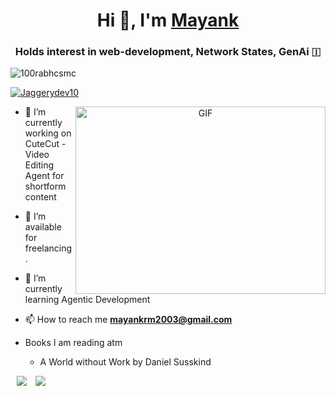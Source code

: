 <h1 align="center">Hi 👋, I'm <a href="" target="blank">
Mayank</a></h1>
<h3 align="center">Holds interest in web-development, Network States, GenAi &#127470</h3>

<p align="left"> <img src="https://komarev.com/ghpvc/?username=Memomer&label=Profile%20views&color=0e75b6&style=flat" alt="100rabhcsmc" /> </p>

<p align="left"> <a href="https://twitter.com/100rabhcsmc" target="blank"><img src="https://img.shields.io/twitter/follow/Jaggerydev10?logo=twitter&style=for-the-badge" alt="Jaggerydev10" /></a> </p>

<a target="_blank" align="center">
  <img align="right" top="500" height="300" width="400" alt="GIF" src="https://gifdb.com/images/high/animated-working-computer-mcf5woa92v8rxgim.gif">
</a>

- 🔭 I’m currently working on CuteCut - Video Editing Agent for shortform content </a>

- 🤝 I’m available for freelancing.

- 🌱 I’m currently learning Agentic Development  <a href="https://www.theodinproject.com/dashboard" target="blank"></a>

- 📫 How to reach me **mayankrm2003@gmail.com**

- Books I am reading atm
  - A World without Work by Daniel Susskind

 <a style="margin-left: 10px;" target="_blank" href="https://github.com/Memomer">
		<img src="https://img.icons8.com/doodle/40/000000/github--v1.png"></a>
		
<a style="margin-left: 10px;" target="_blank" href="https://twitter.com/JaggeryDev10">
			<img src="https://img.icons8.com/doodle/1x/twitter-squared--v2.png" ></a>




 
